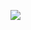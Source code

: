 [<img src="https://travis-ci.org/demonchild2112/travis-test.svg?branch=master" />](https://travis-ci.org/demonchild2112/travis-test)

